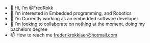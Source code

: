 - 👋 Hi, I’m @FredRokk
- 👀 I’m interested in Embedded programming, and Robotics
- 🌱 I’m Currently working as an embedded software developer 
- 💞️ I’m looking to collaborate on nothing at the moment, doing my bachelors degree
- 📫 How to reach me frederikrokkjaer@hotmail.com

<!---
FredRokk/FredRokk is a ✨ special ✨ repository because its `README.md` (this file) appears on your GitHub profile.
You can click the Preview link to take a look at your changes.
--->

